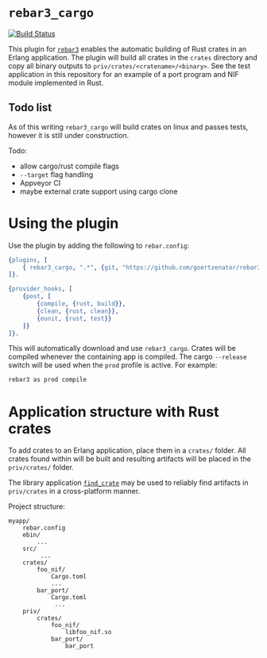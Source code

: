 # `rebar3_cargo`
[![Build Status](https://travis-ci.org/goertzenator/rebar3_cargo.svg?branch=master)](https://travis-ci.org/goertzenator/rebar3_cargo)

This plugin for [`rebar3`](https://www.rebar3.org/) enables the automatic building of Rust crates in an Erlang application.
The plugin will build all crates in the `crates` directory and copy all binary outputs to `priv/crates/<cratename>/<binary>`.
See the test application in this repository for an example of a port program and NIF module implemented in Rust.

## Todo list

As of this writing `rebar3_cargo` will build crates on
linux and passes tests, however it is still under construction.

Todo:
- allow cargo/rust compile flags
- `--target` flag handling
- Appveyor CI
- maybe external crate support using cargo clone


# Using the plugin
Use the plugin by adding the following to `rebar.config`:

``` erlang
{plugins, [
    { rebar3_cargo, ".*", {git, "https://github.com/goertzenator/rebar3_cargo", {branch, "master"}}}
]}.

{provider_hooks, [
    {post, [
        {compile, {rust, build}},
        {clean, {rust, clean}},
        {eunit, {rust, test}}
    ]}
]}.
```

This will automatically download and use `rebar3_cargo`.  Crates will be compiled whenever the containing app is compiled.
The cargo `--release` switch will be used when the `prod` profile is active.  For example:

``` sh
rebar3 as prod compile
```

# Application structure with Rust crates
To add crates to an Erlang application, place them in a `crates/` folder.  All crates found within will be built and resulting artifacts will be placed in the `priv/crates/` folder.

The library application [`find_crate`](https://github.com/goertzenator/find_crate) may be used to reliably find artifacts in `priv/crates` in a cross-platform manner.


Project structure:
```
myapp/
    rebar.config
    ebin/
        ...
    src/
         ...
    crates/
        foo_nif/
            Cargo.toml
            ...
        bar_port/
            Cargo.toml
             ...
    priv/
        crates/
            foo_nif/
                libfoo_nif.so
            bar_port/
                bar_port

```

